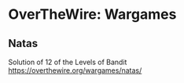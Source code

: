 # OverTheWire: Wargames
## Natas
Solution of 12 of the Levels of Bandit https://overthewire.org/wargames/natas/